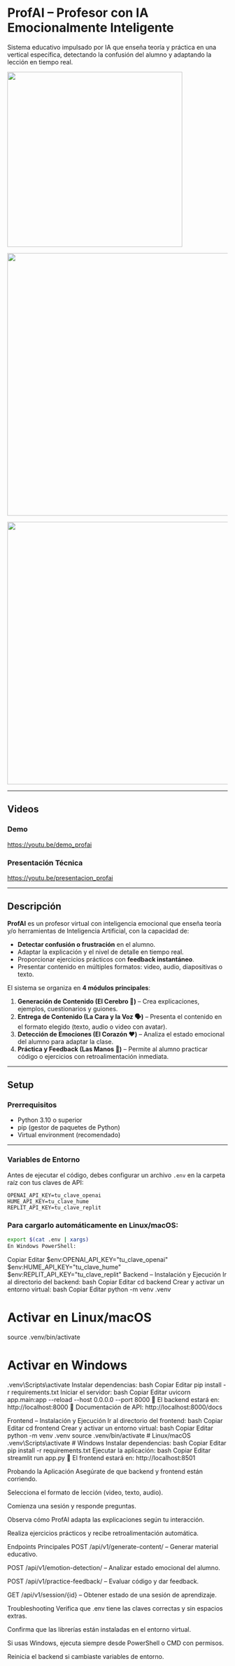 # ProfAI – Profesor con IA Emocionalmente Inteligente

Sistema educativo impulsado por IA que enseña teoría y práctica en una vertical específica, detectando la confusión del alumno y adaptando la lección en tiempo real.  

<p align="left">
  <img src="https://github.com/user-attachments/assets/logo" width="400"/>
</p>

<p align="right">
  <img src="https://github.com/user-attachments/assets/banner" width="600"/>
</p>

<p align="center">
  <img src="https://github.com/user-attachments/assets/background" width="600"/>
</p>

---

## Videos
### Demo
https://youtu.be/demo_profai

### Presentación Técnica
https://youtu.be/presentacion_profai

---

## Descripción

**ProfAI** es un profesor virtual con inteligencia emocional que enseña teoría y/o herramientas de Inteligencia Artificial, con la capacidad de:

- **Detectar confusión o frustración** en el alumno.
- Adaptar la explicación y el nivel de detalle en tiempo real.
- Proporcionar ejercicios prácticos con **feedback instantáneo**.
- Presentar contenido en múltiples formatos: video, audio, diapositivas o texto.

El sistema se organiza en **4 módulos principales**:
1. **Generación de Contenido (El Cerebro 🧠)** – Crea explicaciones, ejemplos, cuestionarios y guiones.
2. **Entrega de Contenido (La Cara y la Voz 🗣️)** – Presenta el contenido en el formato elegido (texto, audio o video con avatar).
3. **Detección de Emociones (El Corazón ❤️)** – Analiza el estado emocional del alumno para adaptar la clase.
4. **Práctica y Feedback (Las Manos 👐)** – Permite al alumno practicar código o ejercicios con retroalimentación inmediata.

---

## Setup

### Prerrequisitos
- Python 3.10 o superior
- pip (gestor de paquetes de Python)
- Virtual environment (recomendado)

---

### Variables de Entorno

Antes de ejecutar el código, debes configurar un archivo `.env` en la carpeta raíz con tus claves de API:

```env
OPENAI_API_KEY=tu_clave_openai
HUME_API_KEY=tu_clave_hume
REPLIT_API_KEY=tu_clave_replit
```
### Para cargarlo automáticamente en Linux/macOS:

```bash
export $(cat .env | xargs)
En Windows PowerShell:
```
Copiar
Editar
$env:OPENAI_API_KEY="tu_clave_openai"
$env:HUME_API_KEY="tu_clave_hume"
$env:REPLIT_API_KEY="tu_clave_replit"
Backend – Instalación y Ejecución
Ir al directorio del backend:
bash
Copiar
Editar
cd backend
Crear y activar un entorno virtual:
bash
Copiar
Editar
python -m venv .venv
# Activar en Linux/macOS
source .venv/bin/activate
# Activar en Windows
.venv\Scripts\activate
Instalar dependencias:
bash
Copiar
Editar
pip install -r requirements.txt
Iniciar el servidor:
bash
Copiar
Editar
uvicorn app.main:app --reload --host 0.0.0.0 --port 8000
📍 El backend estará en: http://localhost:8000
📍 Documentación de API: http://localhost:8000/docs

Frontend – Instalación y Ejecución
Ir al directorio del frontend:
bash
Copiar
Editar
cd frontend
Crear y activar un entorno virtual:
bash
Copiar
Editar
python -m venv .venv
source .venv/bin/activate  # Linux/macOS
.venv\Scripts\activate     # Windows
Instalar dependencias:
bash
Copiar
Editar
pip install -r requirements.txt
Ejecutar la aplicación:
bash
Copiar
Editar
streamlit run app.py
📍 El frontend estará en: http://localhost:8501

Probando la Aplicación
Asegúrate de que backend y frontend están corriendo.

Selecciona el formato de lección (video, texto, audio).

Comienza una sesión y responde preguntas.

Observa cómo ProfAI adapta las explicaciones según tu interacción.

Realiza ejercicios prácticos y recibe retroalimentación automática.

Endpoints Principales
POST /api/v1/generate-content/ – Generar material educativo.

POST /api/v1/emotion-detection/ – Analizar estado emocional del alumno.

POST /api/v1/practice-feedback/ – Evaluar código y dar feedback.

GET /api/v1/session/{id} – Obtener estado de una sesión de aprendizaje.

Troubleshooting
Verifica que .env tiene las claves correctas y sin espacios extras.

Confirma que las librerías están instaladas en el entorno virtual.

Si usas Windows, ejecuta siempre desde PowerShell o CMD con permisos.

Reinicia el backend si cambiaste variables de entorno.

